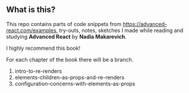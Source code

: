 ## What is this?

This repo contains parts of code snippets from https://advanced-react.com/examples, try-outs, notes, sketches I made while reading and studying **Advanced React** by **Nadia Makarevich**.

I highly recommend this book!

For each chapter of the book there will be a branch.

1. intro-to-re-renders
2. elements-children-as-props-and-re-renders
3. configuration-concerns-with-elements-as-props
